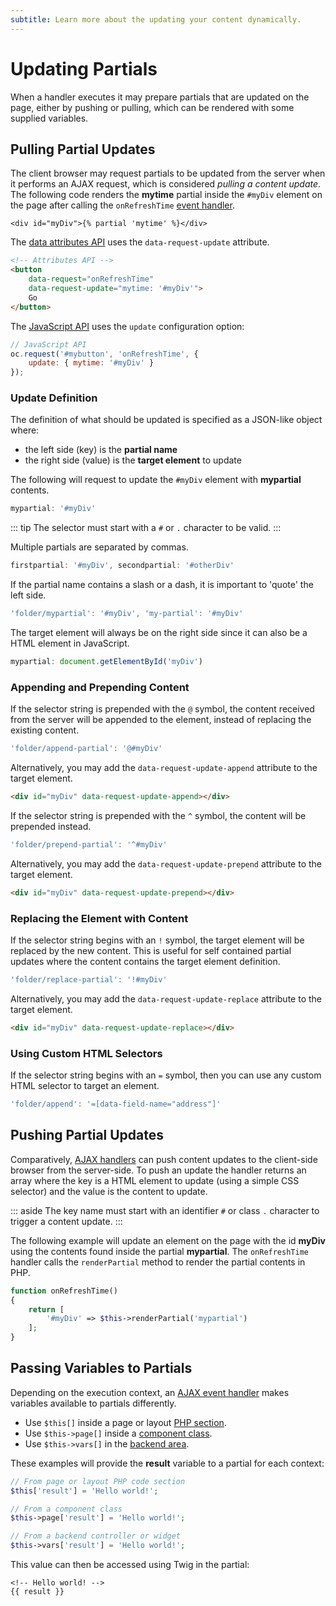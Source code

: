 ```yaml
---
subtitle: Learn more about the updating your content dynamically.
---
```

# Updating Partials

When a handler executes it may prepare partials that are updated on the page, either by pushing or pulling, which can be rendered with some supplied variables.

## Pulling Partial Updates

The client browser may request partials to be updated from the server when it performs an AJAX request, which is considered *pulling a content update*. The following code renders the **mytime** partial inside the `#myDiv` element on the page after calling the `onRefreshTime` [event handler](./handlers.md).

```twig
<div id="myDiv">{% partial 'mytime' %}</div>
```

The [data attributes API](./attributes-api.md) uses the `data-request-update` attribute.

```html
<!-- Attributes API -->
<button
    data-request="onRefreshTime"
    data-request-update="mytime: '#myDiv'">
    Go
</button>
```

The [JavaScript API](./javascript-api.md) uses the `update` configuration option:

```js
// JavaScript API
oc.request('#mybutton', 'onRefreshTime', {
    update: { mytime: '#myDiv' }
});
```

### Update Definition

The definition of what should be updated is specified as a JSON-like object where:

- the left side (key) is the **partial name**
- the right side (value) is the **target element** to update

The following will request to update the `#myDiv` element with **mypartial** contents.

```js
mypartial: '#myDiv'
```

::: tip
The selector must start with a `#` or `.` character to be valid.
:::

Multiple partials are separated by commas.

```js
firstpartial: '#myDiv', secondpartial: '#otherDiv'
```

If the partial name contains a slash or a dash, it is important to 'quote' the left side.

```js
'folder/mypartial': '#myDiv', 'my-partial': '#myDiv'
```

The target element will always be on the right side since it can also be a HTML element in JavaScript.

```js
mypartial: document.getElementById('myDiv')
```

### Appending and Prepending Content

If the selector string is prepended with the `@` symbol, the content received from the server will be appended to the element, instead of replacing the existing content.

```js
'folder/append-partial': '@#myDiv'
```

Alternatively, you may add the `data-request-update-append` attribute to the target element.

```html
<div id="myDiv" data-request-update-append></div>
```

If the selector string is prepended with the `^` symbol, the content will be prepended instead.

```js
'folder/prepend-partial': '^#myDiv'
```

Alternatively, you may add the `data-request-update-prepend` attribute to the target element.

```html
<div id="myDiv" data-request-update-prepend></div>
```

### Replacing the Element with Content

If the selector string begins with an `!` symbol, the target element will be replaced by the new content. This is useful for self contained partial updates where the content contains the target element definition.

```js
'folder/replace-partial': '!#myDiv'
```

Alternatively, you may add the `data-request-update-replace` attribute to the target element.

```html
<div id="myDiv" data-request-update-replace></div>
```

### Using Custom HTML Selectors

If the selector string begins with an `=` symbol, then you can use any custom HTML selector to target an element.

```js
'folder/append': '=[data-field-name="address"]'
```

## Pushing Partial Updates

Comparatively, [AJAX handlers](./handlers.md) can push content updates to the client-side browser from the server-side. To push an update the handler returns an array where the key is a HTML element to update (using a simple CSS selector) and the value is the content to update.

::: aside
The key name must start with an identifier `#` or class `.` character to trigger a content update.
:::

The following example will update an element on the page with the id **myDiv** using the contents found inside the partial **mypartial**. The `onRefreshTime` handler calls the `renderPartial` method to render the partial contents in PHP.

```php
function onRefreshTime()
{
    return [
        '#myDiv' => $this->renderPartial('mypartial')
    ];
}
```

## Passing Variables to Partials

Depending on the execution context, an [AJAX event handler](./handlers.md) makes variables available to partials differently.

- Use `$this[]` inside a page or layout [PHP section](../themes/themes.md).
- Use `$this->page[]` inside a [component class](../themes/components.md).
- Use `$this->vars[]` in the [backend area](../../extend/system/controllers.md).

These examples will provide the **result** variable to a partial for each context:

```php
// From page or layout PHP code section
$this['result'] = 'Hello world!';

// From a component class
$this->page['result'] = 'Hello world!';

// From a backend controller or widget
$this->vars['result'] = 'Hello world!';
```

This value can then be accessed using Twig in the partial:

```twig
<!-- Hello world! -->
{{ result }}
```
